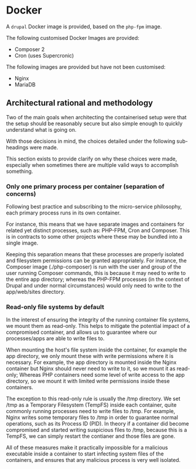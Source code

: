 # Docker

A `drupal` Docker image is provided, based on the `php-fpm` image.

The following customised Docker Images are provided:
* Composer 2
* Cron (uses Supercronic)

The following images are provided but have not been customised:
* Nginx
* MariaDB

## Architectural rational and methodology

Two of the main goals when architecting the containerised setup were that the setup should be reasonably secure but also simple enough to quickly understand what is going on.

With those decisions in mind, the choices detailed under the following sub-headings were made.

This section exists to provide clarify on why these choices were made, especially when sometimes there are multiple valid ways to accomplish something.

### Only one primary process per container (separation of concerns)

Following best practice and subscribing to the micro-service philosophy, each primary process runs in its own container.

For instance, this means that we have separate images and containers for related yet distinct processes, such as: PHP-FPM, Cron and Composer. This is in contracts to some other projects where these may be bundled into a single image.

Keeping this separation means that these processes are properly isolated and filesystem permissions can be granted appropriately. For instance, the Composer image (./php-composer) is run with the user and group of the user running Composer commands, this is because it may need to write to the entire app directory; whereas the PHP-FPM processes (in the context of Drupal and under normal circumstances) would only need to write to the app/web/sites directory.

### Read-only file systems by default

In the interest of ensuring the integrity of the running container file systems, we mount them as read-only. This helps to mitigate the potential impact of a compromised container, and allows us to guarantee where our processes/apps are able to write files to.

When mounting the host's file system inside the container, for example the app directory, we only mount these with write permissions where it is necessary. For example, the app directory is mounted inside the Nginx container but Nginx should never need to write to it, so we mount it as read-only; Whereas PHP containers need some level of write access to the app directory, so we mount it with limited write permissions inside these containers.

The exception to this read-only rule is usually the /tmp directory. We set /tmp as a Temporary Filesystem (TempFS) inside each container, quite commonly running processes need to write files to /tmp. For example, Nginx writes some temporary files to /tmp in order to guarantee normal operations, such as its Process ID (PID). In theory if a container did become compromised and started writing suspicious files to /tmp, because this is a TempFS, we can simply restart the contianer and those files are gone.

All of these measures make it practically impossible for a malicious executable inside a container to start infecting system files of the containers, and ensures that any malicious process is very well isolated.
